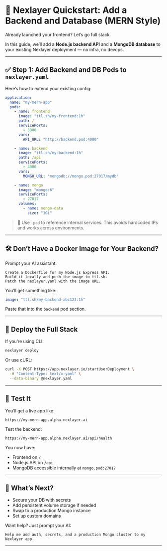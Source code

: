# 🔁 Nexlayer Quickstart: Add a Backend and Database (MERN Style)

Already launched your frontend? Let’s go full stack.

In this guide, we’ll add a **Node.js backend API** and a **MongoDB database** to your existing Nexlayer deployment — no infra, no devops.

---

## ✅ Step 1: Add Backend and DB Pods to `nexlayer.yaml`

Here’s how to extend your existing config:

```yaml
application:
  name: "my-mern-app"
  pods:
    - name: frontend
      image: "ttl.sh/my-frontend:1h"
      path: /
      servicePorts:
        - 3000
      vars:
        API_URL: "http://backend.pod:4000"

    - name: backend
      image: "ttl.sh/my-backend:1h"
      path: /api
      servicePorts:
        - 4000
      vars:
        MONGO_URL: "mongodb://mongo.pod:27017/mydb"

    - name: mongo
      image: "mongo:6"
      servicePorts:
        - 27017
      volumes:
        - name: mongo-data
          size: "1Gi"
```

> 🧠 Use `.pod` to reference internal services. This avoids hardcoded IPs and works across environments.

---

## 🛠️ Don’t Have a Docker Image for Your Backend?

Prompt your AI assistant:

```
Create a Dockerfile for my Node.js Express API.
Build it locally and push the image to ttl.sh.
Patch the nexlayer.yaml with the image URL.
```

You’ll get something like:

```yaml
image: "ttl.sh/my-backend-abc123:1h"
```

Paste that into the `backend` pod section.

---

## 🚀 Deploy the Full Stack

If you’re using CLI:

```bash
nexlayer deploy
```

Or use cURL:

```bash
curl -X POST https://app.nexlayer.io/startUserDeployment \
  -H "Content-Type: text/x-yaml" \
  --data-binary @nexlayer.yaml
```

---

## 🧪 Test It

You’ll get a live app like:

```
https://my-mern-app.alpha.nexlayer.ai
```

Test the backend:

```
https://my-mern-app.alpha.nexlayer.ai/api/health
```

You now have:

* Frontend on `/`
* Node.js API on `/api`
* MongoDB accessible internally at `mongo.pod:27017`

---

## 🔁 What’s Next?

* Secure your DB with secrets
* Add persistent volume storage if needed
* Swap to a production Mongo instance
* Set up custom domains

Want help? Just prompt your AI:

```
Help me add auth, secrets, and a production Mongo cluster to my Nexlayer app.
```

---
